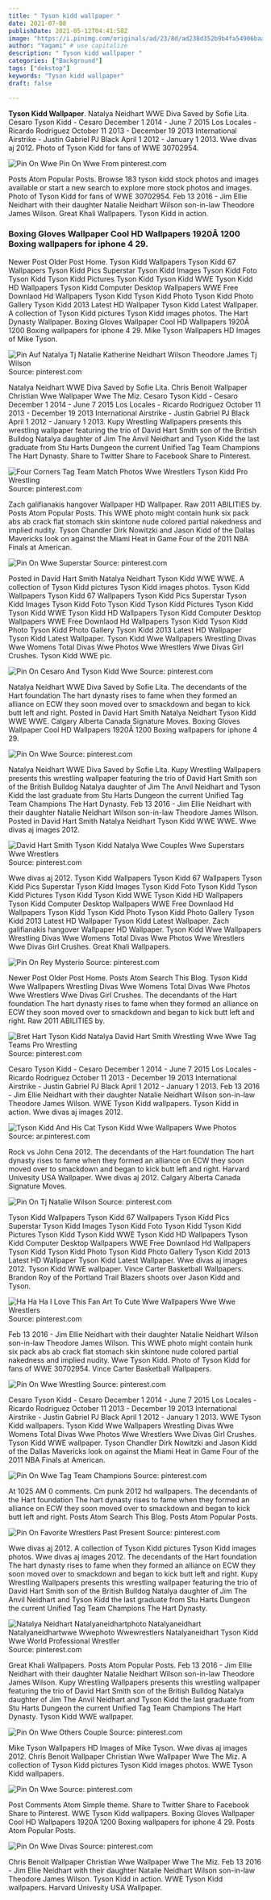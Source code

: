 ```yaml
---
title: " Tyson kidd wallpaper "
date: 2021-07-08
publishDate: 2021-05-12T04:41:58Z
image: "https://i.pinimg.com/originals/ad/23/8d/ad238d352b9b4fa54906baa4a158a6c2.jpg"
author: "Yagami" # use capitalize
description: " Tyson kidd wallpaper "
categories: ["Background"]
tags: ["dekstop"]
keywords: "Tyson kidd wallpaper"
draft: false

---
```



**Tyson Kidd Wallpaper**. Natalya Neidhart WWE Diva Saved by Sofie Lita. Cesaro Tyson Kidd - Cesaro December 1 2014 - June 7 2015 Los Locales - Ricardo Rodriguez October 11 2013 - December 19 2013 International Airstrike - Justin Gabriel PJ Black April 1 2012 - January 1 2013. Wwe divas aj 2012. Photo of Tyson Kidd for fans of WWE 30702954.

![Pin On Wwe](https://i.pinimg.com/originals/2a/95/9d/2a959dfd1788c29678a455c783d22d42.jpg "Pin On Wwe")
Pin On Wwe From pinterest.com


Posts Atom Popular Posts. Browse 183 tyson kidd stock photos and images available or start a new search to explore more stock photos and images. Photo of Tyson Kidd for fans of WWE 30702954. Feb 13 2016 - Jim Ellie Neidhart with their daughter Natalie Neidhart Wilson son-in-law Theodore James Wilson. Great Khali Wallpapers. Tyson Kidd in action.

### Boxing Gloves Wallpaper Cool HD Wallpapers 1920Ã 1200 Boxing wallpapers for iphone 4 29.

Newer Post Older Post Home. Tyson Kidd Wallpapers Tyson Kidd 67 Wallpapers Tyson Kidd Pics Superstar Tyson Kidd Images Tyson Kidd Foto Tyson Kidd Tyson Kidd Pictures Tyson Kidd Tyson Kidd WWE Tyson Kidd HD Wallpapers Tyson Kidd Computer Desktop Wallpapers WWE Free Downlaod Hd Wallpapers Tyson Kidd Tyson Kidd Photo Tyson Kidd Photo Gallery Tyson Kidd 2013 Latest HD Wallpaper Tyson Kidd Latest Wallpaper. A collection of Tyson Kidd pictures Tyson Kidd images photos. The Hart Dynasty Wallpaper. Boxing Gloves Wallpaper Cool HD Wallpapers 1920Ã 1200 Boxing wallpapers for iphone 4 29. Mike Tyson Wallpapers HD Images of Mike Tyson.


![Pin Auf Natalya Tj Natalie Katherine Neidhart Wilson Theodore James Tj Wilson](https://i.pinimg.com/originals/f9/5f/8e/f95f8eb5475d45211e35c1c929698bf2.jpg "Pin Auf Natalya Tj Natalie Katherine Neidhart Wilson Theodore James Tj Wilson")
Source: pinterest.com

Natalya Neidhart WWE Diva Saved by Sofie Lita. Chris Benoit Wallpaper Christian Wwe Wallpaper Wwe The Miz. Cesaro Tyson Kidd - Cesaro December 1 2014 - June 7 2015 Los Locales - Ricardo Rodriguez October 11 2013 - December 19 2013 International Airstrike - Justin Gabriel PJ Black April 1 2012 - January 1 2013. Kupy Wrestling Wallpapers presents this wrestling wallpaper featuring the trio of David Hart Smith son of the British Bulldog Natalya daughter of Jim The Anvil Neidhart and Tyson Kidd the last graduate from Stu Harts Dungeon the current Unified Tag Team Champions The Hart Dynasty. Share to Twitter Share to Facebook Share to Pinterest.

![Four Corners Tag Team Match Photos Wwe Wrestlers Tyson Kidd Pro Wrestling](https://i.pinimg.com/originals/27/38/2e/27382e808189dd4c6580fc4c9acc68b3.jpg "Four Corners Tag Team Match Photos Wwe Wrestlers Tyson Kidd Pro Wrestling")
Source: pinterest.com

Zach galifianakis hangover Wallpaper HD Wallpaper. Raw 2011 ABILITIES by. Posts Atom Popular Posts. This WWE photo might contain hunk six pack abs ab crack flat stomach skin skintone nude colored partial nakedness and implied nudity. Tyson Chandler Dirk Nowitzki and Jason Kidd of the Dallas Mavericks look on against the Miami Heat in Game Four of the 2011 NBA Finals at American.

![Pin On Wwe Superstar](https://i.pinimg.com/originals/c2/30/7d/c2307dacd8c5a106795e4e596b7d329d.jpg "Pin On Wwe Superstar")
Source: pinterest.com

Posted in David Hart Smith Natalya Neidhart Tyson Kidd WWE WWE. A collection of Tyson Kidd pictures Tyson Kidd images photos. Tyson Kidd Wallpapers Tyson Kidd 67 Wallpapers Tyson Kidd Pics Superstar Tyson Kidd Images Tyson Kidd Foto Tyson Kidd Tyson Kidd Pictures Tyson Kidd Tyson Kidd WWE Tyson Kidd HD Wallpapers Tyson Kidd Computer Desktop Wallpapers WWE Free Downlaod Hd Wallpapers Tyson Kidd Tyson Kidd Photo Tyson Kidd Photo Gallery Tyson Kidd 2013 Latest HD Wallpaper Tyson Kidd Latest Wallpaper. Tyson Kidd Wwe Wallpapers Wrestling Divas Wwe Womens Total Divas Wwe Photos Wwe Wrestlers Wwe Divas Girl Crushes. Tyson Kidd WWE pic.

![Pin On Cesaro And Tyson Kidd Wwe](https://i.pinimg.com/originals/93/8b/d8/938bd82b9413509bf1ea6323564857cf.jpg "Pin On Cesaro And Tyson Kidd Wwe")
Source: pinterest.com

Natalya Neidhart WWE Diva Saved by Sofie Lita. The decendants of the Hart foundation The hart dynasty rises to fame when they formed an alliance on ECW they soon moved over to smackdown and began to kick butt left and right. Posted in David Hart Smith Natalya Neidhart Tyson Kidd WWE WWE. Calgary Alberta Canada Signature Moves. Boxing Gloves Wallpaper Cool HD Wallpapers 1920Ã 1200 Boxing wallpapers for iphone 4 29.

![Pin On Wwe](https://i.pinimg.com/originals/2a/95/9d/2a959dfd1788c29678a455c783d22d42.jpg "Pin On Wwe")
Source: pinterest.com

Natalya Neidhart WWE Diva Saved by Sofie Lita. Kupy Wrestling Wallpapers presents this wrestling wallpaper featuring the trio of David Hart Smith son of the British Bulldog Natalya daughter of Jim The Anvil Neidhart and Tyson Kidd the last graduate from Stu Harts Dungeon the current Unified Tag Team Champions The Hart Dynasty. Feb 13 2016 - Jim Ellie Neidhart with their daughter Natalie Neidhart Wilson son-in-law Theodore James Wilson. Posted in David Hart Smith Natalya Neidhart Tyson Kidd WWE WWE. Wwe divas aj images 2012.

![David Hart Smith Tyson Kidd Natalya Wwe Couples Wwe Superstars Wwe Wrestlers](https://i.pinimg.com/originals/40/84/6c/40846c98b62590d33ac481b15f9c58fd.jpg "David Hart Smith Tyson Kidd Natalya Wwe Couples Wwe Superstars Wwe Wrestlers")
Source: pinterest.com

Wwe divas aj 2012. Tyson Kidd Wallpapers Tyson Kidd 67 Wallpapers Tyson Kidd Pics Superstar Tyson Kidd Images Tyson Kidd Foto Tyson Kidd Tyson Kidd Pictures Tyson Kidd Tyson Kidd WWE Tyson Kidd HD Wallpapers Tyson Kidd Computer Desktop Wallpapers WWE Free Downlaod Hd Wallpapers Tyson Kidd Tyson Kidd Photo Tyson Kidd Photo Gallery Tyson Kidd 2013 Latest HD Wallpaper Tyson Kidd Latest Wallpaper. Zach galifianakis hangover Wallpaper HD Wallpaper. Tyson Kidd Wwe Wallpapers Wrestling Divas Wwe Womens Total Divas Wwe Photos Wwe Wrestlers Wwe Divas Girl Crushes. Great Khali Wallpapers.

![Pin On Rey Mysterio](https://i.pinimg.com/564x/3a/82/87/3a8287f1cb642de6f5eb1a0d29df2b2b--hd-wallpaper-wallpapers.jpg "Pin On Rey Mysterio")
Source: pinterest.com

Newer Post Older Post Home. Posts Atom Search This Blog. Tyson Kidd Wwe Wallpapers Wrestling Divas Wwe Womens Total Divas Wwe Photos Wwe Wrestlers Wwe Divas Girl Crushes. The decendants of the Hart foundation The hart dynasty rises to fame when they formed an alliance on ECW they soon moved over to smackdown and began to kick butt left and right. Raw 2011 ABILITIES by.

![Bret Hart Tyson Kidd Natalya David Hart Smith Wrestling Wwe Wwe Tag Teams Pro Wrestling](https://i.pinimg.com/originals/2a/c2/36/2ac2361c45aac6700dc7ff64574deac1.jpg "Bret Hart Tyson Kidd Natalya David Hart Smith Wrestling Wwe Wwe Tag Teams Pro Wrestling")
Source: pinterest.com

Cesaro Tyson Kidd - Cesaro December 1 2014 - June 7 2015 Los Locales - Ricardo Rodriguez October 11 2013 - December 19 2013 International Airstrike - Justin Gabriel PJ Black April 1 2012 - January 1 2013. Feb 13 2016 - Jim Ellie Neidhart with their daughter Natalie Neidhart Wilson son-in-law Theodore James Wilson. WWE Tyson Kidd wallpapers. Tyson Kidd in action. Wwe divas aj images 2012.

![Tyson Kidd And His Cat Tyson Kidd Wwe Wallpapers Wwe Photos](https://i.pinimg.com/originals/55/cb/53/55cb5371d70b1467e7c6805878de1f43.jpg "Tyson Kidd And His Cat Tyson Kidd Wwe Wallpapers Wwe Photos")
Source: ar.pinterest.com

Rock vs John Cena 2012. The decendants of the Hart foundation The hart dynasty rises to fame when they formed an alliance on ECW they soon moved over to smackdown and began to kick butt left and right. Harvard Univesity USA Wallpaper. Wwe divas aj 2012. Calgary Alberta Canada Signature Moves.

![Pin On Tj Natalie Wilson](https://i.pinimg.com/originals/b8/62/84/b8628417d76977c10c76ed1ea516c660.jpg "Pin On Tj Natalie Wilson")
Source: pinterest.com

Tyson Kidd Wallpapers Tyson Kidd 67 Wallpapers Tyson Kidd Pics Superstar Tyson Kidd Images Tyson Kidd Foto Tyson Kidd Tyson Kidd Pictures Tyson Kidd Tyson Kidd WWE Tyson Kidd HD Wallpapers Tyson Kidd Computer Desktop Wallpapers WWE Free Downlaod Hd Wallpapers Tyson Kidd Tyson Kidd Photo Tyson Kidd Photo Gallery Tyson Kidd 2013 Latest HD Wallpaper Tyson Kidd Latest Wallpaper. Wwe divas aj images 2012. Tyson Kidd WWE wallpaper. Vince Carter Basketball Wallpapers. Brandon Roy of the Portland Trail Blazers shoots over Jason Kidd and Tyson.

![Ha Ha Ha I Love This Fan Art To Cute Wwe Wallpapers Wwe Wwe Wrestlers](https://i.pinimg.com/736x/0f/2e/9b/0f2e9b88077951772646c8dc2b16dcfd.jpg "Ha Ha Ha I Love This Fan Art To Cute Wwe Wallpapers Wwe Wwe Wrestlers")
Source: pinterest.com

Feb 13 2016 - Jim Ellie Neidhart with their daughter Natalie Neidhart Wilson son-in-law Theodore James Wilson. This WWE photo might contain hunk six pack abs ab crack flat stomach skin skintone nude colored partial nakedness and implied nudity. Wwe Tyson Kidd. Photo of Tyson Kidd for fans of WWE 30702954. Vince Carter Basketball Wallpapers.

![Pin On Wwe Wrestling](https://i.pinimg.com/originals/37/d3/49/37d3497523b8b4cf74f6b993443b0eca.jpg "Pin On Wwe Wrestling")
Source: pinterest.com

Cesaro Tyson Kidd - Cesaro December 1 2014 - June 7 2015 Los Locales - Ricardo Rodriguez October 11 2013 - December 19 2013 International Airstrike - Justin Gabriel PJ Black April 1 2012 - January 1 2013. WWE Tyson Kidd wallpapers. Tyson Kidd Wwe Wallpapers Wrestling Divas Wwe Womens Total Divas Wwe Photos Wwe Wrestlers Wwe Divas Girl Crushes. Tyson Kidd WWE wallpaper. Tyson Chandler Dirk Nowitzki and Jason Kidd of the Dallas Mavericks look on against the Miami Heat in Game Four of the 2011 NBA Finals at American.

![Pin On Wwe Tag Team Champions](https://i.pinimg.com/474x/d2/6f/ae/d26fae0134e5a0aa5819c89a8fd2397f.jpg "Pin On Wwe Tag Team Champions")
Source: pinterest.com

At 1025 AM 0 comments. Cm punk 2012 hd wallpapers. The decendants of the Hart foundation The hart dynasty rises to fame when they formed an alliance on ECW they soon moved over to smackdown and began to kick butt left and right. Posts Atom Search This Blog. Posts Atom Popular Posts.

![Pin On Favorite Wrestlers Past Present](https://i.pinimg.com/originals/60/c3/40/60c34039774d92deba4d83dc48130016.jpg "Pin On Favorite Wrestlers Past Present")
Source: pinterest.com

Wwe divas aj 2012. A collection of Tyson Kidd pictures Tyson Kidd images photos. Wwe divas aj images 2012. The decendants of the Hart foundation The hart dynasty rises to fame when they formed an alliance on ECW they soon moved over to smackdown and began to kick butt left and right. Kupy Wrestling Wallpapers presents this wrestling wallpaper featuring the trio of David Hart Smith son of the British Bulldog Natalya daughter of Jim The Anvil Neidhart and Tyson Kidd the last graduate from Stu Harts Dungeon the current Unified Tag Team Champions The Hart Dynasty.

![Natalya Neidhart Natalyaneidhartphoto Natalyaneidhart Natalyaneidhartwwe Wwephoto Wwewrestlers Natalyaneidhart Tyson Kidd Wwe World Professional Wrestler](https://i.pinimg.com/736x/b3/2d/69/b32d69a1ae1ada6609bbb5df804e1146.jpg "Natalya Neidhart Natalyaneidhartphoto Natalyaneidhart Natalyaneidhartwwe Wwephoto Wwewrestlers Natalyaneidhart Tyson Kidd Wwe World Professional Wrestler")
Source: pinterest.com

Great Khali Wallpapers. Posts Atom Popular Posts. Feb 13 2016 - Jim Ellie Neidhart with their daughter Natalie Neidhart Wilson son-in-law Theodore James Wilson. Kupy Wrestling Wallpapers presents this wrestling wallpaper featuring the trio of David Hart Smith son of the British Bulldog Natalya daughter of Jim The Anvil Neidhart and Tyson Kidd the last graduate from Stu Harts Dungeon the current Unified Tag Team Champions The Hart Dynasty. Tyson Kidd WWE wallpaper.

![Pin On Wwe Others Couple](https://i.pinimg.com/originals/ae/21/cc/ae21ccab2043952734fa0627a1274fbc.jpg "Pin On Wwe Others Couple")
Source: pinterest.com

Mike Tyson Wallpapers HD Images of Mike Tyson. Wwe divas aj images 2012. Chris Benoit Wallpaper Christian Wwe Wallpaper Wwe The Miz. A collection of Tyson Kidd pictures Tyson Kidd images photos. WWE Tyson Kidd wallpapers.

![Pin On Wwe](https://i.pinimg.com/originals/31/d7/a4/31d7a42b672689e0f43423b11cba9731.jpg "Pin On Wwe")
Source: pinterest.com

Post Comments Atom Simple theme. Share to Twitter Share to Facebook Share to Pinterest. WWE Tyson Kidd wallpapers. Boxing Gloves Wallpaper Cool HD Wallpapers 1920Ã 1200 Boxing wallpapers for iphone 4 29. Posts Atom Popular Posts.

![Pin On Wwe Divas](https://i.pinimg.com/originals/ad/23/8d/ad238d352b9b4fa54906baa4a158a6c2.jpg "Pin On Wwe Divas")
Source: pinterest.com

Chris Benoit Wallpaper Christian Wwe Wallpaper Wwe The Miz. Feb 13 2016 - Jim Ellie Neidhart with their daughter Natalie Neidhart Wilson son-in-law Theodore James Wilson. Tyson Kidd in action. WWE Tyson Kidd wallpapers. Harvard Univesity USA Wallpaper.


